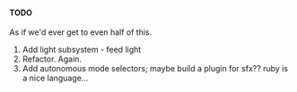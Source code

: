 #### TODO

As if we'd ever get to even half of this.

1. Add light subsystem - feed light
1. Refactor. Again.
1. Add autonomous mode selectors; maybe build a plugin for sfx?? ruby is a nice language...



